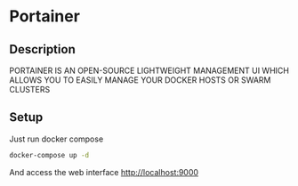 # Portainer

## Description

PORTAINER IS AN OPEN-SOURCE LIGHTWEIGHT MANAGEMENT UI WHICH ALLOWS YOU TO EASILY MANAGE YOUR DOCKER HOSTS OR SWARM CLUSTERS

## Setup

Just run docker compose

```sh
docker-compose up -d
```

And access the web interface <http://localhost:9000>
